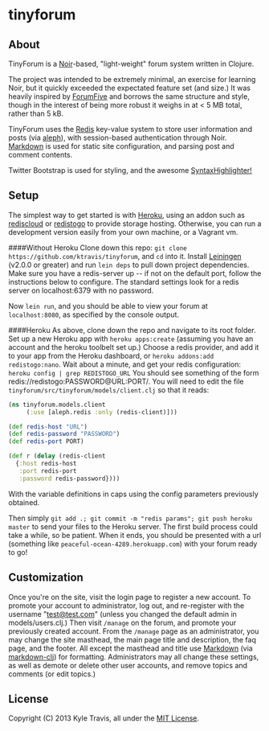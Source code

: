 tinyforum
=========

About
-----
TinyForum is a [Noir](http://webnoir.org)-based, "light-weight" forum system written in Clojure.

The project was intended to be extremely minimal, an exercise for learning Noir,
but it quickly exceeded the expectated feature set (and size.) It was heavily
inspired by [ForumFive](http://github.com/Xeoncross/forumfive) and borrows the
same structure and style, though in the interest of being more robust it weighs
in at < 5 MB total, rather than 5 kB. 

TinyForum uses the [Redis](http://redis.io) key-value system to store user
information and posts (via [aleph](https://github.com/ztellman/aleph)), with session-based authentication through Noir. [Markdown](http://daringfireball.net/projects/markdown/) is used for static site configuration, and parsing post and comment contents.

Twitter Bootstrap is used for styling, and the awesome
[SyntaxHighlighter!](http://alexgorbatchev.com/SyntaxHighlighter/)

Setup
-----
The simplest way to get started is with [Heroku](http://heroku.com), using an addon
such as [rediscloud](http://redis-cloud.com) or [redistogo](http://redistogo.com) to provide storage hosting. Otherwise, you can run a development version easily from your own machine, or a Vagrant vm.

####Without Heroku
Clone down this repo: `git clone https://github.com/ktravis/tinyforum`, and `cd`
into it. Install [Leiningen](http://leiningen.org) (v2.0.0 or greater) and run
`lein deps` to pull down project dependencies. Make sure you have a redis-server
up -- if not on the default port, follow the instructions below to configure.
The standard settings look for a redis server on localhost:6379 with no
password.

Now `lein run`, and you should be able to view your forum at `localhost:8080`,
as specified by the console output.

####Heroku
As above, clone down the repo and navigate to its root folder. Set up a new
Heroku app with `heroku apps:create` (assuming you have an account and the
heroku toolbelt set up.) Choose a redis provider, and add it to your app from
the Heroku dashboard, or `heroku addons:add redistogo:nano`. Wait about
a minute, and get your redis configuration: `heroku config | grep REDISTOGO_URL`
You should see something of the form redis://redistogo:PASSWORD@URL:PORT/. You
will need to edit the file `tinyforum/src/tinyforum/models/client.clj` so that
it reads:

```clojure
(ns tinyforum.models.client
     (:use [aleph.redis :only (redis-client)]))

(def redis-host "URL")
(def redis-password "PASSWORD")
(def redis-port PORT)

(def r (delay (redis-client 
  {:host redis-host
   :port redis-port
   :password redis-password})))
```

With the variable definitions in caps using the config parameters previously obtained.

Then simply `git add .; git commit -m "redis params"; git push heroku master` to
send your files to the Heroku server. The first build process could take
a while, so be patient. When it ends, you should be presented with a url
(something like `peaceful-ocean-4289.herokuapp.com`) with your forum ready to
go!

Customization
-------------
Once you're on the site, visit the login page to register a new account. To
promote your account to administrator, log out, and re-register with the
username "test@test.com" (unless you changed the default admin in
models/users.clj.) Then visit `/manage` on the forum, and promote your
previously created account. From the `/manage` page as an administrator, you may
change the site masthead, the main page title and description, the faq page, and
the footer. All except the masthead and title use
[Markdown](http://daringfireball.net/projects/markdown/) (via
[markdown-clj](https://github.com/yogthos/markdown-clj)) for formatting.
Administrators may all change these settings, as well as demote or delete other
user accounts, and remove topics and comments (or edit topics.)

License
-------
Copyright (C) 2013 Kyle Travis, all under the [MIT
License](http://ktravis.mit-license.org).
